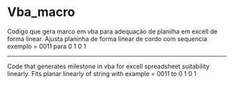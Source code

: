 # Vba_macro
Codigo que gera marco em vba para adequação de planilha em excell de forma linear.
Ajusta planinha de forma linear de cordo com sequencia exemplo
= 0011
para
0
1
0
1
___________________________________________________________________________________________________________________________________________
Code that generates milestone in vba for excell spreadsheet suitability linearly. Fits planar linearly of string with example = 0011 to 0 1 0 1

